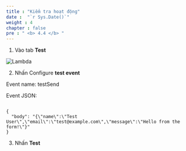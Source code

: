 ```yaml
---
title : "Kiểm tra hoạt động"
date :  "`r Sys.Date()`" 
weight : 4 
chapter : false
pre : " <b> 4.4 </b> "
---
```


1. Vào tab **Test**


![Lambda](/images/4.lambda/009.lambda.png)

2. Nhấn Configure **test event**

Event name: testSend

Event JSON: 

<pre><code id="jsonData">
{
  "body": "{\"name\":\"Test User\",\"email\":\"test@example.com\",\"message\":\"Hello from the form!\"}"
}
</code></pre>

<script>
function copyJson() {
  const text = document.getElementById("jsonData").innerText;
  navigator.clipboard.writeText(text).then(() => {
    alert("✅ Đã sao chép JSON!");
  });
}
</script>


3. Nhấn **Test**
